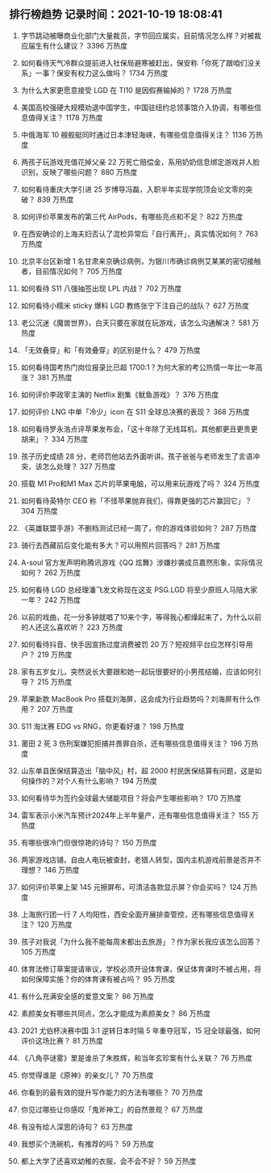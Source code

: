 
## 排行榜趋势 记录时间：2021-10-19 18:08:41
  
  1. 字节跳动被曝商业化部门大量裁员，字节回应属实，目前情况怎么样？对被裁应届生有什么建议？ 3396 万热度
    
  2. 如何看待天气冷群众提前进入社保局避寒被赶出，保安称「你死了跟咱们没关系」一事？保安有权力这么做吗？ 1734 万热度
    
  3. 为什么大家更愿意接受 LGD 在 TI10 是因假赛输掉的？ 1728 万热度
    
  4. 美国高校强硬大规模劝退中国学生，中国驻纽约总领事馆介入协调，有哪些信息值得关注？ 1178 万热度
    
  5. 中俄海军 10 艘舰艇同时通过日本津轻海峡，有哪些信息值得关注？ 1136 万热度
    
  6. 两孩子玩游戏充值花掉父亲 22 万死亡赔偿金，系用奶奶信息绑定游戏并人脸识别，反映了哪些问题？ 880 万热度
    
  7. 如何看待重庆大学引进 25 岁博导冯磊，入职半年实现学院顶会论文零的突破？ 839 万热度
    
  8. 如何评价苹果发布的第三代 AirPods，有哪些亮点和不足？ 822 万热度
    
  9. 在西安确诊的上海夫妇否认了混检异常后「自行离开」，真实情况如何？ 763 万热度
    
  10. 北京丰台区新增 1 名甘肃来京确诊病例，为银川市确诊病例艾某某的密切接触者，目前情况如何？ 705 万热度
    
  11. 如何看待 S11 八强抽签出现 LPL 内战？ 702 万热度
    
  12. 如何看待小糯米 sticky 爆料 LGD 教练张宁下注自己的战队？ 627 万热度
    
  13. 老公沉迷《魔兽世界》，白天只要在家就在玩游戏，该怎么沟通解决？ 581 万热度
    
  14. 「无效叠穿」和「有效叠穿」的区别是什么？ 479 万热度
    
  15. 如何看待国考热门岗位报录比已超 1700:1？为何大家的考公热情一年比一年高涨？ 381 万热度
    
  16. 如何评价李政宰主演的 Netflix 剧集《鱿鱼游戏》？ 376 万热度
    
  17. 如何评价 LNG 中单「冷少」icon 在 S11 全球总决赛的表现？ 368 万热度
    
  18. 如何看待罗永浩点评苹果发布会，「这十年除了无线耳机，其他都更丑更贵更胡来」？ 334 万热度
    
  19. 孩子历史成绩 28 分，老师罚他站去外面听讲。孩子爸爸与老师发生了言语冲突，该怎么处理？ 327 万热度
    
  20. 搭载 M1 Pro和M1 Max 芯片的苹果电脑，可以用来玩游戏了吗？ 324 万热度
    
  21. 如何看待英特尔 CEO 称「不怪苹果抛弃我们，得靠更强的芯片赢回它」？ 304 万热度
    
  22. 《英雄联盟手游》不删档测试已经一周了，你的游戏体验如何？ 287 万热度
    
  23. 骑行去西藏前后变化能有多大？可以用照片回答吗？ 281 万热度
    
  24. A-soul 官方发声明称腾讯游戏《QQ 炫舞》涉嫌抄袭成员嘉然形象，实际情况如何？ 262 万热度
    
  25. 如何看待 LGD 总经理潘飞发文称现在这支 PSG.LGD 将至少原班人马陪大家一年？ 242 万热度
    
  26. 以前的戏曲，花一分多钟就唱了10来个字，等得我心都燥起来了，为什么以前的人还这么喜欢听？ 223 万热度
    
  27. 如何看待抖音、快手因宣扬过度消费被罚 20 万？短视频平台应怎样引导用户？ 219 万热度
    
  28. 家有五岁女儿，突然说长大要跟和她一起玩很要好的小男孩结婚，应该如何引导？ 215 万热度
    
  29. 苹果新款 MacBook Pro 搭载刘海屏，这会成为行业趋势吗？刘海屏有什么作用？ 207 万热度
    
  30. S11 淘汰赛 EDG vs RNG，你更看好谁？ 198 万热度
    
  31. 莆田 2 死 3 伤刑案嫌犯拒捕并畏罪自杀，还有哪些信息值得关注？ 196 万热度
    
  32. 山东单县医保结算造出「脑中风」村，超 2000 村民医保结算有问题，这是如何操作的？对个人有什么影响？ 194 万热度
    
  33. 如何看待华为签约全球最大储能项目？将会产生哪些影响？ 170 万热度
    
  34. 雷军表示小米汽车预计2024年上半年量产，还有哪些信息值得关注？ 155 万热度
    
  35. 有哪些很冷门但很惊艳的诗句？ 150 万热度
    
  36. 两家游戏店铺，自由人电玩被查封，老猎人转型，国内主机游戏前景是否并不理想？ 146 万热度
    
  37. 如何评价苹果上架 145 元擦屏布，可清洁各款显示屏？你会买吗？ 124 万热度
    
  38. 上海旅行团一行 7 人均阳性，西安全面开展排查管控，还有哪些信息值得关注？ 120 万热度
    
  39. 孩子对我说「为什么我不能每周末都出去旅游」？作为家长我应该怎么回答？ 105 万热度
    
  40. 体育法修订草案提请审议，学校必须开设体育课，保证体育课时不被占用，将如何保障实施？你的体育课有被占吗？ 95 万热度
    
  41. 有什么充满安全感的爱意文案？ 86 万热度
    
  42. 素颜美女有哪些共同点，怎么才能成为素颜美女？ 86 万热度
    
  43. 2021 尤伯杯决赛中国 3:1 逆转日本时隔 5 年重夺冠军，15 冠全球最强，如何评价这场比赛？ 81 万热度
    
  44. 《八角亭谜雾》里是谁杀了朱胜辉，和当年玄珍案有什么关联？ 76 万热度
    
  45. 你觉得谁是《原神》的亲女儿？ 70 万热度
    
  46. 你看到的最有效的提升写作能力的方法有哪些？ 70 万热度
    
  47. 你见过哪些让你感叹「鬼斧神工」的自然景观？ 67 万热度
    
  48. 有没有给人深思的诗句？ 63 万热度
    
  49. 我想买个洗碗机，有推荐的吗？ 59 万热度
    
  50. 都上大学了还喜欢幼稚的衣服，会不会不好？ 59 万热度
    